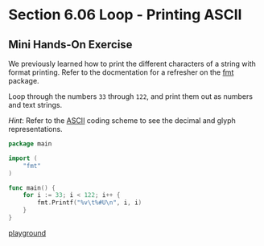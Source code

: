 # Section 6.06 Loop - Printing ASCII

## Mini Hands-On Exercise

We previously learned how to print the different characters of a string with format printing. Refer to the docmentation for a refresher on the [fmt](https://golang.org/pkg/fmt/) package.

Loop through the numbers `33` through `122`, and print them out as numbers and text strings.

*Hint*: Refer to the [ASCII](https://en.wikipedia.org/wiki/ASCII) coding scheme to see the decimal and glyph representations.

```go
package main

import (
	"fmt"
)

func main() {
	for i := 33; i < 122; i++ {
		fmt.Printf("%v\t%#U\n", i, i)
	}
}
```

[playground](https://play.golang.org/p/y4OzIKta2M)
